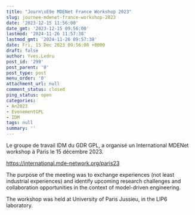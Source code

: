 ```yaml
---
title: "Journ\xE9e MDENet France Workshop 2023"
slug: journee-mdenet-france-workshop-2023
date: '2023-12-15 11:56:00'
date_gmt: '2023-12-15 09:56:00'
lastmod: '2024-11-26 11:57:38'
lastmod_gmt: '2024-11-26 09:57:38'
date: Fri, 15 Dec 2023 09:56:00 +0000
draft: false
author: Yves.Ledru
post_id: '299'
post_parent: '0'
post_type: post
menu_order: '0'
attachment_url: null
comment_status: closed
ping_status: open
categories:
- An2023
- EvenementGPL
- IDM
tags: null
summary: ''
---
```


Le groupe de travail IDM du GDR GPL, a organisé un International MDENet workshop à Paris le 15 décembre 2023.

<https://international.mde-network.org/paris23>

The purpose of the meeting was to exchange experiences (not least industrial experiences) and identify upcoming research challenges and collaboration opportunities in the context of model-driven engineering.

The workshop was held at University of Paris Jussieu, in the LIP6 laboratory.
